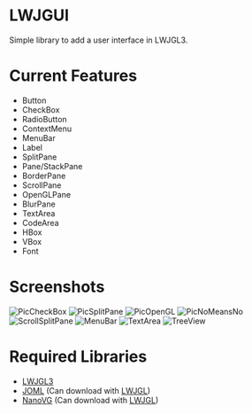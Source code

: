 # LWJGUI
Simple library to add a user interface in LWJGL3.


# Current Features
- Button
- CheckBox
- RadioButton
- ContextMenu
- MenuBar
- Label
- SplitPane
- Pane/StackPane
- BorderPane
- ScrollPane
- OpenGLPane
- BlurPane
- TextArea
- CodeArea
- HBox
- VBox
- Font

# Screenshots
![PicCheckBox](https://i.imgur.com/XjhGSCI.png)
![PicSplitPane](https://i.imgur.com/l3gsiYo.png)
![PicOpenGL](https://i.imgur.com/X3PRVcI.png)
![PicNoMeansNo](https://i.imgur.com/jqRl6NY.png)
![ScrollSplitPane](https://i.imgur.com/EKVvWdP.png)
![MenuBar](https://i.imgur.com/RdKJJJA.png)
![TextArea](https://i.imgur.com/0YNqcfz.png)
![TreeView](https://i.imgur.com/WZQxpvU.png)

# Required Libraries
- [LWJGL3](https://www.lwjgl.org/)
- [JOML](https://github.com/JOML-CI/JOML) (Can download with [LWJGL](https://www.lwjgl.org/customize))
- [NanoVG](https://github.com/memononen/nanovg) (Can download with [LWJGL](https://www.lwjgl.org/customize))
